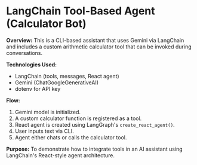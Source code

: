 # LangChain Tool-Based Agent (Calculator Bot)

**Overview:**
This is a CLI-based assistant that uses Gemini via LangChain and includes a custom arithmetic calculator tool that can be invoked during conversations.

**Technologies Used:**
- LangChain (tools, messages, React agent)
- Gemini (ChatGoogleGenerativeAI)
- dotenv for API key

**Flow:**
1. Gemini model is initialized.
2. A custom calculator function is registered as a tool.
3. React agent is created using LangGraph's `create_react_agent()`.
4. User inputs text via CLI.
5. Agent either chats or calls the calculator tool.

**Purpose:**
To demonstrate how to integrate tools in an AI assistant using LangChain's React-style agent architecture.